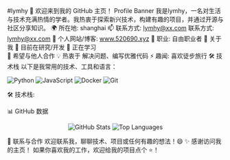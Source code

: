 #lymhy
👋 欢迎来到我的 GitHub 主页！
Profile Banner <!-- 可替换为自定义横幅 -->
我是lymhy，一名对生活与技术充满热情的学者。我热衷于探索新兴技术，构建有趣的项目，并通过开源与社区分享知识。
🌍 所在地: shanghai
📫 联系方式: lymhy@xx.com
联系方式: lymhy@xx.com 
🔗 个人网站/博客: www.520690.xyz
💼 职业: 自由职业者
🚀 关于我
🔭 目前在研究/开发 
🌱 正在学习  
👯 希望与他人合作 
💡 热衷于 解决问题、编写优雅代码
⚡ 趣闻: 喜欢徒步旅行
🛠️ 技术栈
以下是我常用的技术、工具和语言：
<p align="left">
  <img src="https://img.shields.io/badge/-Python-3776AB?logo=python&logoColor=white" alt="Python">
  <img src="https://img.shields.io/badge/-JavaScript-F7DF1E?logo=javascript&logoColor=black" alt="JavaScript">
  <img src="https://img.shields.io/badge/-Docker-2496ED?logo=docker&logoColor=white" alt="Docker">
  <img src="https://img.shields.io/badge/-Git-F05032?logo=git&logoColor=white" alt="Git">
</p>



🛠️ 技术栈: 

📊 GitHub 数据
<p align="center">
  <img src="https://github-readme-stats.vercel.app/api?username=lymhhy&show_icons=true&theme=radical" alt="GitHub Stats">
  <img src="https://github-readme-stats.vercel.app/api/top-langs/?username=lymhhy&layout=compact&theme=radical" alt="Top Languages">
</p>

🤝 联系与合作
欢迎联系我，聊聊技术、项目或任何有趣的想法！😄
✨ 感谢访问我的主页！ 如果你喜欢我的工作，欢迎给我的项目点个 ⭐！
